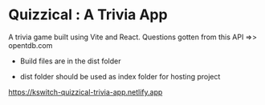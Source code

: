 # Quizzical : A Trivia App

A trivia game built using Vite and React. 
Questions gotten from this API =>> opentdb.com

- Build files are in the dist folder

- dist folder should be used as index folder for hosting project

https://kswitch-quizzical-trivia-app.netlify.app